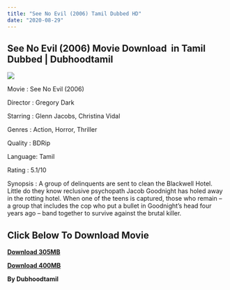 ```yaml
---
title: "See No Evil (2006) Tamil Dubbed HD"
date: "2020-08-29"
---
```


## See No Evil (2006) Movie Download  in Tamil Dubbed | Dubhoodtamil 

[![](https://1.bp.blogspot.com/-iefzpcbLBtY/XrTuLDm3yeI/AAAAAAAABEs/yYvqB7Hz8kYrpQ3pceXuq9U2avvpzV8rACNcBGAsYHQ/w500-h278/see_no_evil-wallpaper-1366x768.jpg)](https://1.bp.blogspot.com/-iefzpcbLBtY/XrTuLDm3yeI/AAAAAAAABEs/yYvqB7Hz8kYrpQ3pceXuq9U2avvpzV8rACNcBGAsYHQ/s1600/see_no_evil-wallpaper-1366x768.jpg)

Movie : See No Evil (2006)

Director : Gregory Dark 

Starring : Glenn Jacobs, Christina Vidal 

Genres : Action, Horror, Thriller 

Quality : BDRip 

Language: Tamil 

Rating : 5.1/10

Synopsis : A group of delinquents are sent to clean the Blackwell Hotel. Little do they know reclusive psychopath Jacob Goodnight has holed away in the rotting hotel. When one of the teens is captured, those who remain – a group that includes the cop who put a bullet in Goodnight’s head four years ago – band together to survive against the brutal killer.

## **Click Below To Download Movie**

**[Download 305MB](https://oncehelp.com/See-no-evil-1)**

**[Download 400MB](https://oncehelp.com/See-no-evil-2)**

**By Dubhoodtamil**
